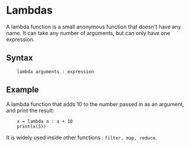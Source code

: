 # Lambdas

A lambda function is a small anonymous function that doesn't have any name. It can take any number of arguments, but can only have one expression.

## Syntax
        lambda arguments : expression 

## Example

A lambda function that adds 10 to the number passed in as an argument, and print the result:  

        x = lambda a : a + 10
        print(x(5)) 

It is widely used inside other functions : ```filter, map, reduce```.